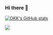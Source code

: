 ### Hi there 👋

[![OKK's GitHub stats](https://github-readme-stats.vercel.app/api?username=omkushagrakashyap&show_icons=true&theme=react)](https://github.com/anuraghazra/github-readme-stats)

<a href="https://github.com/omkushagrakashyap">
  <img align="center" src="https://github-readme-stats.anuraghazra1.vercel.app/api/top-langs/?username=omkushagrakashyap&layout=compact&theme=react"/>
</a>

